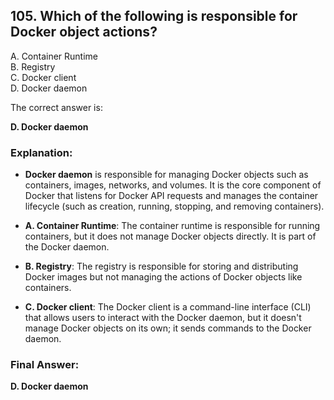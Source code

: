 ## 105. Which of the following is responsible for Docker object actions?
A. Container Runtime  
B. Registry  
C. Docker client  
D. Docker daemon  


The correct answer is:

**D. Docker daemon**

### **Explanation:**

- **Docker daemon** is responsible for managing Docker objects such as containers, images, networks, and volumes. It is the core component of Docker that listens for Docker API requests and manages the container lifecycle (such as creation, running, stopping, and removing containers).

- **A. Container Runtime**: The container runtime is responsible for running containers, but it does not manage Docker objects directly. It is part of the Docker daemon.

- **B. Registry**: The registry is responsible for storing and distributing Docker images but not managing the actions of Docker objects like containers.

- **C. Docker client**: The Docker client is a command-line interface (CLI) that allows users to interact with the Docker daemon, but it doesn't manage Docker objects on its own; it sends commands to the Docker daemon.

### **Final Answer:**
**D. Docker daemon**
